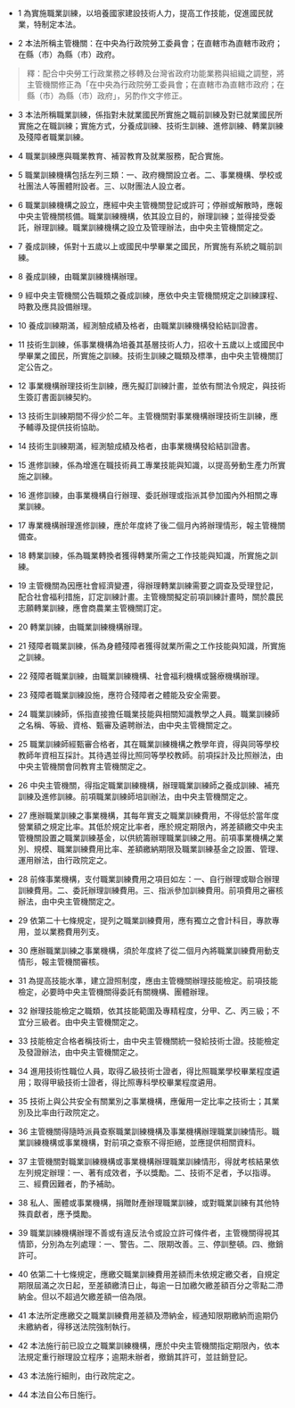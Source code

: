 * 1 為實施職業訓練，以培養國家建設技術人力，提高工作技能，促進國民就業，特制定本法。

* 2 本法所稱主管機關：在中央為行政院勞工委員會；在直轄市為直轄市政府；在縣（市）為縣（市）政府。

> 釋：配合中央勞工行政業務之移轉及台灣省政府功能業務與組織之調整，將主管機關修正為「在中央為行政院勞工委員會；在直轄市為直轄市政府；在縣（市）為縣（市）政府」，另酌作文字修正。

* 3 本法所稱職業訓練，係指對未就業國民所實施之職前訓練及對已就業國民所實施之在職訓練；實施方式，分養成訓練、技術生訓練、進修訓練、轉業訓練及殘障者職業訓練。

* 4 職業訓練應與職業教育、補習教育及就業服務，配合實施。

* 5 職業訓練機構包括左列三類：一、政府機關設立者。二、事業機構、學校或社團法人等團體附設者。三、以財團法人設立者。

* 6 職業訓練機構之設立，應經中央主管機關登記或許可；停辦或解散時，應報中央主管機關核備。職業訓練機構，依其設立目的，辦理訓練；並得接受委託，辦理訓練。職業訓練機構之設立及管理辦法，由中央主管機關定之。

* 7 養成訓練，係對十五歲以上或國民中學畢業之國民，所實施有系統之職前訓練。

* 8 養成訓練，由職業訓練機構辦理。

* 9 經中央主管機關公告職類之養成訓練，應依中央主管機關規定之訓練課程、時數及應具設備辦理。

* 10 養成訓練期滿，經測驗成績及格者，由職業訓練機構發給結訓證書。

* 11 技術生訓練，係事業機構為培養其基層技術人力，招收十五歲以上或國民中學畢業之國民，所實施之訓練。技術生訓練之職類及標準，由中央主管機關訂定公告之。

* 12 事業機構辦理技術生訓練，應先擬訂訓練計畫，並依有關法令規定，與技術生簽訂書面訓練契約。

* 13 技術生訓練期間不得少於二年。主管機關對事業機構辦理技術生訓練，應予輔導及提供技術協助。

* 14 技術生訓練期滿，經測驗成績及格者，由事業機構發給結訓證書。

* 15 進修訓練，係為增進在職技術員工專業技能與知識，以提高勞動生產力所實施之訓練。

* 16 進修訓練，由事業機構自行辦理、委託辦理或指派其參加國內外相關之專業訓練。

* 17 專業機構辦理進修訓練，應於年度終了後二個月內將辦理情形，報主管機關備查。

* 18 轉業訓練，係為職業轉換者獲得轉業所需之工作技能與知識，所實施之訓練。

* 19 主管機關為因應社會經濟變遷，得辦理轉業訓練需要之調查及受理登記，配合社會福利措施，訂定訓練計畫。主管機關擬定前項訓練計畫時，關於農民志願轉業訓練，應會商農業主管機關訂定。

* 20 轉業訓練，由職業訓練機構辦理。

* 21 殘障者職業訓練，係為身體殘障者獲得就業所需之工作技能與知識，所實施之訓練。

* 22 殘障者職業訓練，由職業訓練機構、社會福利機構或醫療機構辦理。

* 23 殘障者職業訓練設施，應符合殘障者之體能及安全需要。

* 24 職業訓練師，係指直接擔任職業技能與相關知識教學之人員。職業訓練師之名稱、等級、資格、甄審及遴聘辦法，由中央主管機關定之。

* 25 職業訓練師經甄審合格者，其在職業訓練機構之教學年資，得與同等學校教師年資相互採計。其待遇並得比照同等學校教師。前項採計及比照辦法，由中央主管機關會同教育主管機關定之。

* 26 中央主管機關，得指定職業訓練機構，辦理職業訓練師之養成訓練、補充訓練及進修訓練。前項職業訓練師培訓辦法，由中央主管機關定之。

* 27 應辦職業訓練之事業機構，其每年實支之職業訓練費用，不得低於當年度營業額之規定比率。其低於規定比率者，應於規定期限內，將差額繳交中央主管機關設置之職業訓練基金，以供統籌辦理職業訓練之用。前項事業機構之業別、規模、職業訓練費用比率、差額繳納期限及職業訓練基金之設置、管理、運用辦法，由行政院定之。

* 28 前條事業機構，支付職業訓練費用之項目如左：一、自行辦理或聯合辦理訓練費用。二、委託辦理訓練費用。三、指派參加訓練費用。前項費用之審核辦法，由中央主管機關定之。

* 29 依第二十七條規定，提列之職業訓練費用，應有獨立之會計科目，專款專用，並以業務費用列支。

* 30 應辦職業訓練之事業機構，須於年度終了從二個月內將職業訓練費用動支情形，報主管機關審核。

* 31 為提高技能水準，建立證照制度，應由主管機關辦理技能檢定。前項技能檢定，必要時中央主管機關得委託有關機構、團體辦理。

* 32 辦理技能檢定之職類，依其技能範圍及專精程度，分甲、乙、丙三級；不宜分三級者。由中央主管機關定之。

* 33 技能檢定合格者稱技術士，由中央主管機關統一發給技術士證。技能檢定及發證辦法，由中央主管機關定之。

* 34 進用技術性職位人員，取得乙級技術士證者，得比照職業學校畢業程度遴用；取得甲級技術士證者，得比照專科學校畢業程度遴用。

* 35 技術上與公共安全有關業別之事業機構，應僱用一定比率之技術士；其業別及比率由行政院定之。

* 36 主管機關得隨時派員查察職業訓練機構及事業機構辦理職業訓練情形。職業訓練機構或事業機構，對前項之查察不得拒絕，並應提供相關資料。

* 37 主管機關對職業訓練機構或事業機構辦理職業訓練情形，得就考核結果依左列規定辦理：一、著有成效者，予以獎勵。二、技術不足者，予以指導。三、經費因難者，酌予補助。

* 38 私人、團體或事業機構，捐贈財產辦理職業訓練，或對職業訓練有其他特殊貢獻者，應予獎勵。

* 39 職業訓練機構辦理不善或有違反法令或設立許可條件者，主管機關得視其情節，分別為左列處理：一、警告。二、限期改善。三、停訓整頓。四、撤銷許可。

* 40 依第二十七條規定，應繳交職業訓練費用差額而未依規定繳交者，自規定期限屆滿之次日起，至差額繳清日止，每逾一日加繳欠繳差額百分之零點二滯納金。但以不超過欠繳差額一倍為限。

* 41 本法所定應繳交之職業訓練費用差額及滯納金，經通知限期繳納而逾期仍未繳納者，得移送法院強制執行。

* 42 本法施行前已設立之職業訓練機構，應於中央主管機關指定期限內，依本法規定重行辦理設立程序；逾期未辦者，撤銷其許可，並註銷登記。

* 43 本法施行細則，由行政院定之。

* 44 本法自公布日施行。

